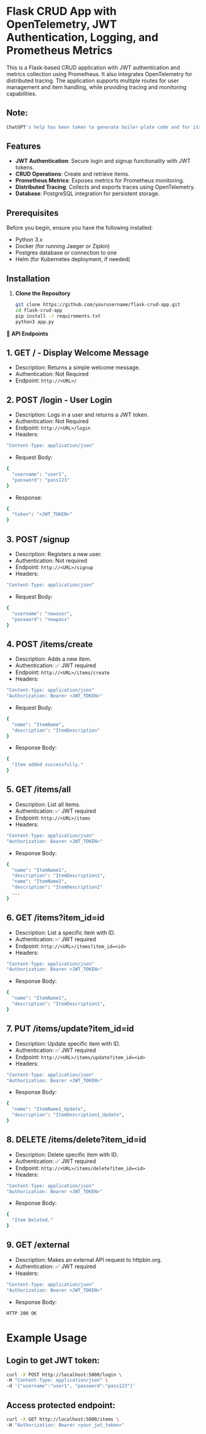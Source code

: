 # Flask CRUD App with OpenTelemetry, JWT Authentication, Logging, and Prometheus Metrics

This is a Flask-based CRUD application with JWT authentication and metrics collection using Prometheus. It also integrates OpenTelemetry for distributed tracing. The application supports multiple routes for user management and item handling, while providing tracing and monitoring capabilities.

## Note:

```bash
ChatGPT's help has been taken to generate boiler-plate code and for its further improvements.
```

## Features
- **JWT Authentication**: Secure login and signup functionality with JWT tokens.
- **CRUD Operations**: Create and retrieve items.
- **Prometheus Metrics**: Exposes metrics for Prometheus monitoring.
- **Distributed Tracing**: Collects and exports traces using OpenTelemetry.
- **Database**: PostgreSQL integration for persistent storage.

## Prerequisites
Before you begin, ensure you have the following installed:
- Python 3.x
- Docker (for running Jaeger or Zipkin)
- Postgres database or connection to one
- Helm (for Kubernetes deployment, if needed)

## Installation

1. **Clone the Repository**

   ```bash
   git clone https://github.com/yourusername/flask-crud-app.git
   cd flask-crud-app
   pip install -r requirements.txt
   python3 app.py
   ```

📡 **API Endpoints**

## 1. GET / - Display Welcome Message
- Description: Returns a simple welcome message.
- Authentication: Not Required
- Endpoint: `http://<URL>/`

## 2. POST /login - User Login
- Description: Logs in a user and returns a JWT token.
- Authentication: Not Required
- Endpoint: `http://<URL>/login`
- Headers:
```bash
"Content-Type: application/json"
```
- Request Body:
```bash
{
  "username": "user1",
  "password": "pass123"
}
```
- Response:
```bash
{
  "token": "<JWT_TOKEN>"
}
```

## 3. POST /signup
- Description: Registers a new user.
- Authentication: Not required
- Endpoint: `http://<URL>/signup`
- Headers:
```bash
"Content-Type: application/json"
```
- Request Body:
```bash
{
  "username": "newuser",
  "password": "newpass"
}
```

## 4. POST /items/create
- Description: Adds a new item.
- Authentication: ✅ JWT required
- Endpoint: `http://<URL>/items/create`
- Headers:
```bash
"Content-Type: application/json"
"Authorization: Bearer <JWT_TOKEN>"
```
- Request Body:
```bash
{
  "name": "ItemName",
  "description": "ItemDescription"
}
```
- Response Body:
```bash
{
  "Item added successfully."
}
```

## 5. GET /items/all
- Description: List all items.
- Authentication: ✅ JWT required
- Endpoint: `http://<URL>/items`
- Headers:
```bash
"Content-Type: application/json"
"Authorization: Bearer <JWT_TOKEN>"
```
- Response Body:
```bash
{
  "name": "ItemName1",
  "description": "ItemDescription1",
  "name": "ItemName2",
  "description": "ItemDescription2"
  ...
}
```

## 6. GET /items?item_id=id
- Description: List a specific item with ID.
- Authentication: ✅ JWT required
- Endpoint: `http://<URL>/items?item_id=<id>`
- Headers:
```bash
"Content-Type: application/json"
"Authorization: Bearer <JWT_TOKEN>"
```
- Response Body:
```bash
{
  "name": "ItemName1",
  "description": "ItemDescription1",
}
```

## 7. PUT /items/update?item_id=id
- Description: Update specific item with ID.
- Authentication: ✅ JWT required
- Endpoint: `http://<URL>/items/update?item_id=<id>`
- Headers:
```bash
"Content-Type: application/json"
"Authorization: Bearer <JWT_TOKEN>"
```
- Response Body:
```bash
{
  "name": "ItemName1_Update",
  "description": "ItemDescription1_Update",
}
```

## 8. DELETE /items/delete?item_id=id
- Description: Delete specific item with ID.
- Authentication: ✅ JWT required
- Endpoint: `http://<URL>/items/delete?item_id=<id>`
- Headers:
```bash
"Content-Type: application/json"
"Authorization: Bearer <JWT_TOKEN>"
```
- Response Body:
```bash
{
  "Item Deleted."
}
```

## 9. GET /external
- Description: Makes an external API request to httpbin.org.
- Authentication: ✅ JWT required
- Headers:
```bash
"Content-Type: application/json"
"Authorization: Bearer <JWT_TOKEN>"
```
- Response Body:
```bash
HTTP 200 OK
```

# Example Usage
## Login to get JWT token:
```bash
curl -X POST http://localhost:5000/login \
-H "Content-Type: application/json" \
-d '{"username":"user1", "password":"pass123"}'
```

## Access protected endpoint:
```bash
curl -X GET http://localhost:5000/items \
-H "Authorization: Bearer <your_jwt_token>"
```